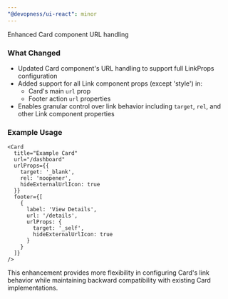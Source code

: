 ```yaml
---
"@devopness/ui-react": minor
---
```


Enhanced Card component URL handling

### What Changed

- Updated Card component's URL handling to support full LinkProps configuration
- Added support for all Link component props (except 'style') in:
  - Card's main `url` prop
  - Footer action `url` properties
- Enables granular control over link behavior including `target`, `rel`, and other Link component properties

### Example Usage

```tsx
<Card
  title="Example Card"
  url="/dashboard"
  urlProps={{
    target: '_blank',
    rel: 'noopener',
    hideExternalUrlIcon: true
  }}
  footer={[
    {
      label: 'View Details',
      url: '/details',
      urlProps: {
        target: '_self',
        hideExternalUrlIcon: true
      }
    }
  ]}
/>
```

This enhancement provides more flexibility in configuring Card's link behavior while maintaining backward compatibility with existing Card implementations.